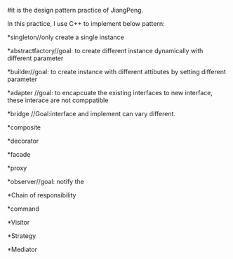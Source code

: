 #it is the design pattern practice of JiangPeng.

In this practice, I use C++ to implement below pattern:

*singleton//only create a single instance

*abstractfactory//goal: to create different instance dynamically with different parameter

*builder//goal: to create instance with different attibutes by setting different parameter

*adapter //goal: to encapcuate the existing interfaces to new interface, these interace are not comppatible

*bridge //Goal:interface and implement can vary different.

*composite

*decorator

*facade

*proxy

*observer//goal: notify the 

*Chain of responsibility

*command

*Visitor

*Strategy

*Mediator


